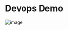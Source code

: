 # Devops Demo

![image](https://github.com/user-attachments/assets/932bd7ba-db47-4a65-92d4-b459e92e5dea)
